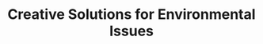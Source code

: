 ---
title: "Creative Solutions for Environmental Issues"
thumbnail : "../notassets/Projects pics/Collaborative Projects and programs/Environemtal Issues/pic1.jpg"
linkToProject : ""
manualPdf : ""
desc : "lorem ipsum lorem ipsum lorem ipsum lorem ipsumlorem ipsumlorem ipsumlorem ipsumlorem ipsumlorem ipsumlorem ipsumlorem ipsumlorem ipsumlorem ipsumlorem ipsum"
collab: true
comm : false
training : true
---